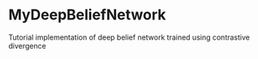 # MyDeepBeliefNetwork
Tutorial implementation of deep belief network trained using contrastive divergence
